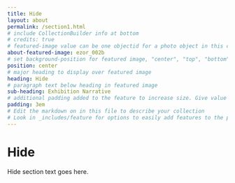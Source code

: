 ```yaml
---
title: Hide
layout: about
permalink: /section1.html
# include CollectionBuilder info at bottom
# credits: true
# featured-image value can be one objectid for a photo object in this collection, a relative path to an image in this project, or a full url to any image. If left blank, no featured image will appear at top of About page.
about-featured-image: ezor_002b
# set background-position for featured image, "center", "top", "bottom"
position: center
# major heading to display over featured image
heading: Hide
# paragraph text below heading in featured image
sub-heading: Exhibition Narrative
# additional padding added to the feature to increase size. Give value in em or px, e.g. "5em".
padding: 3em
# Edit the markdown on in this file to describe your collection
# Look in _includes/feature for options to easily add features to the page
---
```


# Hide

Hide section text goes here.